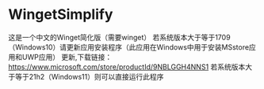 # WingetSimplify
这是一个中文的Winget简化版（需要winget）
若系统版本大于等于1709（Windows10）请更新应用安装程序（此应用在Windows中用于安装MSstore应用和UWP应用）
更新,下载链接：https://www.microsoft.com/store/productId/9NBLGGH4NNS1
若系统版本大于等于21h2（Windows11）则可以直接运行此程序

